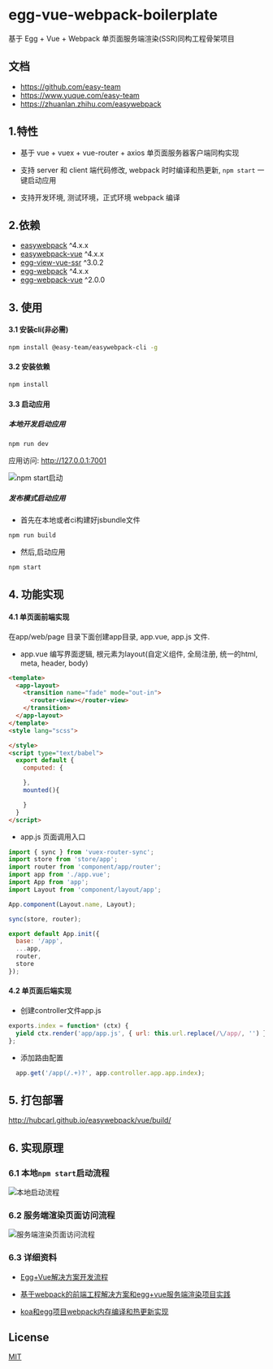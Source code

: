 # egg-vue-webpack-boilerplate

基于 Egg + Vue + Webpack 单页面服务端渲染(SSR)同构工程骨架项目

## 文档

- https://github.com/easy-team
- https://www.yuque.com/easy-team
- https://zhuanlan.zhihu.com/easywebpack


## 1.特性


- 基于 vue + vuex + vue-router + axios 单页面服务器客户端同构实现

- 支持 server 和 client 端代码修改, webpack 时时编译和热更新, `npm start` 一键启动应用

- 支持开发环境, 测试环境，正式环境 webpack 编译
 

## 2.依赖

- [easywebpack](https://github.com/easy-team/easywebpack) ^4.x.x
- [easywebpack-vue](https://github.com/easy-team/easywebpack) ^4.x.x
- [egg-view-vue-ssr](https://github.com/easy-team/egg-view-vue-ssr) ^3.0.2
- [egg-webpack](https://github.com/easy-team/egg-webpack) ^4.x.x
- [egg-webpack-vue](https://github.com/easy-team/egg-webpack-vue) ^2.0.0


## 3. 使用

#### 3.1 安装cli(非必需)

```bash
npm install @easy-team/easywebpack-cli -g
```


#### 3.2 安装依赖

```bash
npm install
```


#### 3.3 启动应用

##### 本地开发启动应用

```bash
npm run dev
```

应用访问: http://127.0.0.1:7001

![npm start启动](https://github.com/easy-team/egg-vue-webpack-boilerplate/blob/feature/green/spa/docs/images/webpack-build.png)


##### 发布模式启动应用

- 首先在本地或者ci构建好jsbundle文件

```bash
npm run build 
```

- 然后,启动应用

```bash
npm start 
```

## 4. 功能实现

#### 4.1 单页面前端实现

在app/web/page 目录下面创建app目录, app.vue, app.js 文件.

- app.vue 编写界面逻辑, 根元素为layout(自定义组件, 全局注册, 统一的html, meta, header, body)

```html
<template>
  <app-layout>
    <transition name="fade" mode="out-in">
      <router-view></router-view>
    </transition>
  </app-layout>
</template>
<style lang="scss">

</style>
<script type="text/babel">
  export default {
    computed: {

    },
    mounted(){

    }
  }
</script>
```

- app.js 页面调用入口

```javascript
import { sync } from 'vuex-router-sync';
import store from 'store/app';
import router from 'component/app/router';
import app from './app.vue';
import App from 'app';
import Layout from 'component/layout/app';

App.component(Layout.name, Layout);

sync(store, router);

export default App.init({
  base: '/app',
  ...app,
  router,
  store
});

```

#### 4.2 单页面后端实现

- 创建controller文件app.js

```javascript
exports.index = function* (ctx) {
  yield ctx.render('app/app.js', { url: this.url.replace(/\/app/, '') });
};
```

- 添加路由配置

```javascript
  app.get('/app(/.+)?', app.controller.app.app.index);
```


## 5. 打包部署

http://hubcarl.github.io/easywebpack/vue/build/


## 6. 实现原理

### 6.1 本地`npm start`启动流程

![本地启动流程](http://hubcarl.github.io/img/webpack/npm-start.png)

### 6.2 服务端渲染页面访问流程

![服务端渲染页面访问流程](http://hubcarl.github.io/img/webpack/egg-webpack-vue-ssr.png)


### 6.3 详细资料

- [Egg+Vue解决方案开发流程](http://hubcarl.github.io/easywebpack/vue/dev/)

- [基于webpack的前端工程解决方案和egg+vue服务端渲染项目实践](http://hubcarl.github.io/blog/2017/04/15/webpack-project/)

- [koa和egg项目webpack内存编译和热更新实现](http://hubcarl.github.io/blog/2017/04/15/egg-webpack/)


## License

[MIT](LICENSE)
